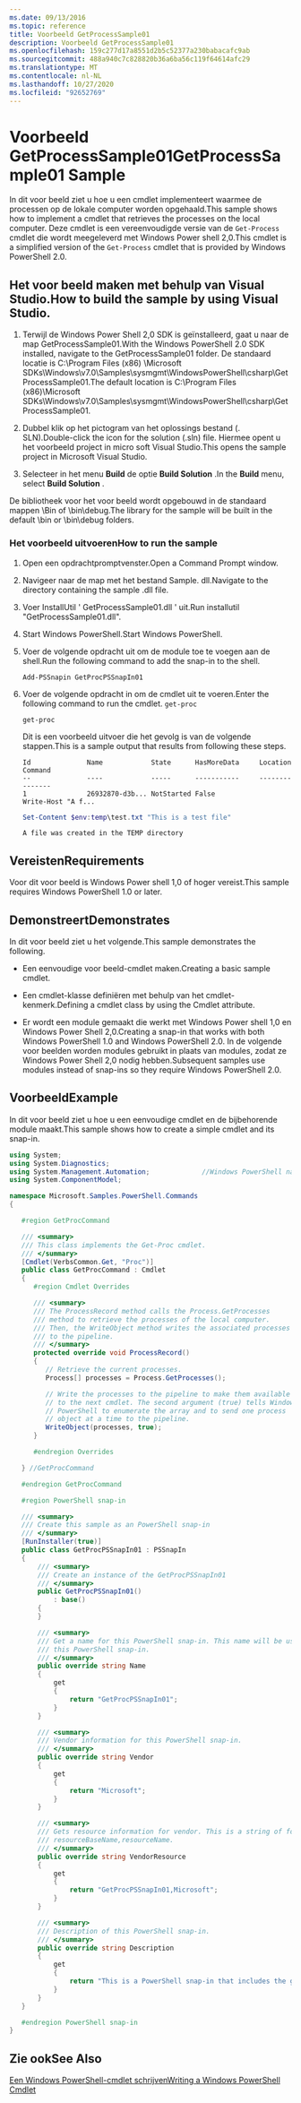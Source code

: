 ```yaml
---
ms.date: 09/13/2016
ms.topic: reference
title: Voorbeeld GetProcessSample01
description: Voorbeeld GetProcessSample01
ms.openlocfilehash: 159c277d17a8551d2b5c52377a230babacafc9ab
ms.sourcegitcommit: 488a940c7c828820b36a6ba56c119f64614afc29
ms.translationtype: MT
ms.contentlocale: nl-NL
ms.lasthandoff: 10/27/2020
ms.locfileid: "92652769"
---
```

# <a name="getprocesssample01-sample"></a><span data-ttu-id="6fa79-103">Voorbeeld GetProcessSample01</span><span class="sxs-lookup"><span data-stu-id="6fa79-103">GetProcessSample01 Sample</span></span>

<span data-ttu-id="6fa79-104">In dit voor beeld ziet u hoe u een cmdlet implementeert waarmee de processen op de lokale computer worden opgehaald.</span><span class="sxs-lookup"><span data-stu-id="6fa79-104">This sample shows how to implement a cmdlet that retrieves the processes on the local computer.</span></span> <span data-ttu-id="6fa79-105">Deze cmdlet is een vereenvoudigde versie van de `Get-Process` cmdlet die wordt meegeleverd met Windows Power shell 2,0.</span><span class="sxs-lookup"><span data-stu-id="6fa79-105">This cmdlet is a simplified version of the `Get-Process` cmdlet that is provided by Windows PowerShell 2.0.</span></span>

## <a name="how-to-build-the-sample-by-using-visual-studio"></a><span data-ttu-id="6fa79-106">Het voor beeld maken met behulp van Visual Studio.</span><span class="sxs-lookup"><span data-stu-id="6fa79-106">How to build the sample by using Visual Studio.</span></span>

1. <span data-ttu-id="6fa79-107">Terwijl de Windows Power Shell 2,0 SDK is geïnstalleerd, gaat u naar de map GetProcessSample01.</span><span class="sxs-lookup"><span data-stu-id="6fa79-107">With the Windows PowerShell 2.0 SDK installed, navigate to the GetProcessSample01 folder.</span></span> <span data-ttu-id="6fa79-108">De standaard locatie is C:\Program Files (x86) \Microsoft SDKs\Windows\v7.0\Samples\sysmgmt\WindowsPowerShell\csharp\GetProcessSample01.</span><span class="sxs-lookup"><span data-stu-id="6fa79-108">The default location is C:\Program Files (x86)\Microsoft SDKs\Windows\v7.0\Samples\sysmgmt\WindowsPowerShell\csharp\GetProcessSample01.</span></span>

2. <span data-ttu-id="6fa79-109">Dubbel klik op het pictogram van het oplossings bestand (. SLN).</span><span class="sxs-lookup"><span data-stu-id="6fa79-109">Double-click the icon for the solution (.sln) file.</span></span> <span data-ttu-id="6fa79-110">Hiermee opent u het voorbeeld project in micro soft Visual Studio.</span><span class="sxs-lookup"><span data-stu-id="6fa79-110">This opens the sample project in Microsoft Visual Studio.</span></span>

3. <span data-ttu-id="6fa79-111">Selecteer in het menu **Build** de optie **Build Solution** .</span><span class="sxs-lookup"><span data-stu-id="6fa79-111">In the **Build** menu, select **Build Solution** .</span></span>

  <span data-ttu-id="6fa79-112">De bibliotheek voor het voor beeld wordt opgebouwd in de standaard mappen \Bin of \bin\debug.</span><span class="sxs-lookup"><span data-stu-id="6fa79-112">The library for the sample will be built in the default \bin or \bin\debug folders.</span></span>

### <a name="how-to-run-the-sample"></a><span data-ttu-id="6fa79-113">Het voorbeeld uitvoeren</span><span class="sxs-lookup"><span data-stu-id="6fa79-113">How to run the sample</span></span>

1. <span data-ttu-id="6fa79-114">Open een opdrachtpromptvenster.</span><span class="sxs-lookup"><span data-stu-id="6fa79-114">Open a Command Prompt window.</span></span>

2. <span data-ttu-id="6fa79-115">Navigeer naar de map met het bestand Sample. dll.</span><span class="sxs-lookup"><span data-stu-id="6fa79-115">Navigate to the directory containing the sample .dll file.</span></span>

3. <span data-ttu-id="6fa79-116">Voer InstallUtil ' GetProcessSample01.dll ' uit.</span><span class="sxs-lookup"><span data-stu-id="6fa79-116">Run installutil "GetProcessSample01.dll".</span></span>

4. <span data-ttu-id="6fa79-117">Start Windows PowerShell.</span><span class="sxs-lookup"><span data-stu-id="6fa79-117">Start Windows PowerShell.</span></span>

5. <span data-ttu-id="6fa79-118">Voer de volgende opdracht uit om de module toe te voegen aan de shell.</span><span class="sxs-lookup"><span data-stu-id="6fa79-118">Run the following command to add the snap-in to the shell.</span></span>

   `Add-PSSnapin GetProcPSSnapIn01`

6. <span data-ttu-id="6fa79-119">Voer de volgende opdracht in om de cmdlet uit te voeren.</span><span class="sxs-lookup"><span data-stu-id="6fa79-119">Enter the following command to run the cmdlet.</span></span> `get-proc`

   `get-proc`

   <span data-ttu-id="6fa79-120">Dit is een voorbeeld uitvoer die het gevolg is van de volgende stappen.</span><span class="sxs-lookup"><span data-stu-id="6fa79-120">This is a sample output that results from following these steps.</span></span>

   ```output
   Id              Name            State      HasMoreData     Location             Command
   --              ----            -----      -----------     --------             -------
   1               26932870-d3b... NotStarted False                                 Write-Host "A f...

   ```

   ```powershell
   Set-Content $env:temp\test.txt "This is a test file"
   ```

   ```output
   A file was created in the TEMP directory
   ```

## <a name="requirements"></a><span data-ttu-id="6fa79-121">Vereisten</span><span class="sxs-lookup"><span data-stu-id="6fa79-121">Requirements</span></span>

<span data-ttu-id="6fa79-122">Voor dit voor beeld is Windows Power shell 1,0 of hoger vereist.</span><span class="sxs-lookup"><span data-stu-id="6fa79-122">This sample requires Windows PowerShell 1.0 or later.</span></span>

## <a name="demonstrates"></a><span data-ttu-id="6fa79-123">Demonstreert</span><span class="sxs-lookup"><span data-stu-id="6fa79-123">Demonstrates</span></span>

<span data-ttu-id="6fa79-124">In dit voor beeld ziet u het volgende.</span><span class="sxs-lookup"><span data-stu-id="6fa79-124">This sample demonstrates the following.</span></span>

- <span data-ttu-id="6fa79-125">Een eenvoudige voor beeld-cmdlet maken.</span><span class="sxs-lookup"><span data-stu-id="6fa79-125">Creating a basic sample cmdlet.</span></span>

- <span data-ttu-id="6fa79-126">Een cmdlet-klasse definiëren met behulp van het cmdlet-kenmerk.</span><span class="sxs-lookup"><span data-stu-id="6fa79-126">Defining a cmdlet class by using the Cmdlet attribute.</span></span>

- <span data-ttu-id="6fa79-127">Er wordt een module gemaakt die werkt met Windows Power shell 1,0 en Windows Power Shell 2,0.</span><span class="sxs-lookup"><span data-stu-id="6fa79-127">Creating a snap-in that works with both Windows PowerShell 1.0 and Windows PowerShell 2.0.</span></span> <span data-ttu-id="6fa79-128">In de volgende voor beelden worden modules gebruikt in plaats van modules, zodat ze Windows Power Shell 2,0 nodig hebben.</span><span class="sxs-lookup"><span data-stu-id="6fa79-128">Subsequent samples use modules instead of snap-ins so they require Windows PowerShell 2.0.</span></span>

## <a name="example"></a><span data-ttu-id="6fa79-129">Voorbeeld</span><span class="sxs-lookup"><span data-stu-id="6fa79-129">Example</span></span>

<span data-ttu-id="6fa79-130">In dit voor beeld ziet u hoe u een eenvoudige cmdlet en de bijbehorende module maakt.</span><span class="sxs-lookup"><span data-stu-id="6fa79-130">This sample shows how to create a simple cmdlet and its snap-in.</span></span>

```csharp
using System;
using System.Diagnostics;
using System.Management.Automation;             //Windows PowerShell namespace
using System.ComponentModel;

namespace Microsoft.Samples.PowerShell.Commands
{

   #region GetProcCommand

   /// <summary>
   /// This class implements the Get-Proc cmdlet.
   /// </summary>
   [Cmdlet(VerbsCommon.Get, "Proc")]
   public class GetProcCommand : Cmdlet
   {
      #region Cmdlet Overrides

      /// <summary>
      /// The ProcessRecord method calls the Process.GetProcesses
      /// method to retrieve the processes of the local computer.
      /// Then, the WriteObject method writes the associated processes
      /// to the pipeline.
      /// </summary>
      protected override void ProcessRecord()
      {
         // Retrieve the current processes.
         Process[] processes = Process.GetProcesses();

         // Write the processes to the pipeline to make them available
         // to the next cmdlet. The second argument (true) tells Windows
         // PowerShell to enumerate the array and to send one process
         // object at a time to the pipeline.
         WriteObject(processes, true);
      }

      #endregion Overrides

   } //GetProcCommand

   #endregion GetProcCommand

   #region PowerShell snap-in

   /// <summary>
   /// Create this sample as an PowerShell snap-in
   /// </summary>
   [RunInstaller(true)]
   public class GetProcPSSnapIn01 : PSSnapIn
   {
       /// <summary>
       /// Create an instance of the GetProcPSSnapIn01
       /// </summary>
       public GetProcPSSnapIn01()
           : base()
       {
       }

       /// <summary>
       /// Get a name for this PowerShell snap-in. This name will be used in registering
       /// this PowerShell snap-in.
       /// </summary>
       public override string Name
       {
           get
           {
               return "GetProcPSSnapIn01";
           }
       }

       /// <summary>
       /// Vendor information for this PowerShell snap-in.
       /// </summary>
       public override string Vendor
       {
           get
           {
               return "Microsoft";
           }
       }

       /// <summary>
       /// Gets resource information for vendor. This is a string of format:
       /// resourceBaseName,resourceName.
       /// </summary>
       public override string VendorResource
       {
           get
           {
               return "GetProcPSSnapIn01,Microsoft";
           }
       }

       /// <summary>
       /// Description of this PowerShell snap-in.
       /// </summary>
       public override string Description
       {
           get
           {
               return "This is a PowerShell snap-in that includes the get-proc cmdlet.";
           }
       }
   }

   #endregion PowerShell snap-in
}
```

## <a name="see-also"></a><span data-ttu-id="6fa79-131">Zie ook</span><span class="sxs-lookup"><span data-stu-id="6fa79-131">See Also</span></span>

[<span data-ttu-id="6fa79-132">Een Windows PowerShell-cmdlet schrijven</span><span class="sxs-lookup"><span data-stu-id="6fa79-132">Writing a Windows PowerShell Cmdlet</span></span>](./writing-a-windows-powershell-cmdlet.md)
